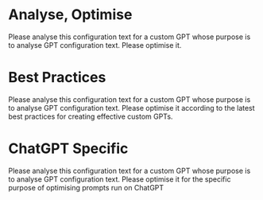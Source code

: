 # Analyse, Optimise
Please analyse this configuration text for a custom GPT whose purpose is to analyse GPT configuration text. 
Please optimise it.

# Best Practices
Please analyse this configuration text for a custom GPT whose purpose is to analyse GPT configuration text. 
Please optimise it according to the latest best practices for creating effective custom GPTs.

# ChatGPT Specific
Please analyse this configuration text for a custom GPT whose purpose is to analyse GPT configuration text. 
Please optimise it for the specific purpose of optimising prompts run on ChatGPT